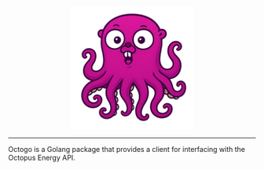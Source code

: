 <p align="center">
  <img alt="logo" src="./docs/images/logo.png" height=250>
</p>

---

Octogo is a Golang package that provides a client for interfacing with the Octopus Energy API.
